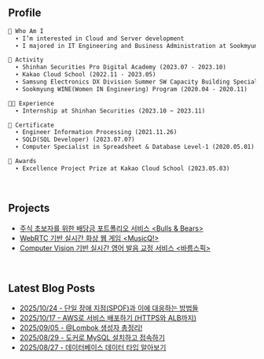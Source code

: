 <h2>  Profile  </h2>

```markdown
🌱 Who Am I
  ∙ I’m interested in Cloud and Server development
  ∙ I majored in IT Engineering and Business Administration at Sookmyung Women's University

📘 Activity
  ∙ Shinhan Securities Pro Digital Academy (2023.07 - 2023.10)
  ∙ Kakao Cloud School (2022.11 - 2023.05)
  ∙ Samsung Electronics DX Division Summer SW Capacity Building Special Lecture (2022.07 - 2022.08)
  ∙ Sookmyung WINE(Women IN Engineering) Program (2020.04 - 2020.11)

👩‍💻 Experience
  ∙ Internship at Shinhan Securities (2023.10 ~ 2023.11)

📜 Certificate
  ∙ Engineer Information Processing (2021.11.26)
  ∙ SQLD(SQL Developer) (2023.07.07)
  ∙ Computer Specialist in Spreadsheet & Database Level-1 (2020.05.01)

🏅 Awards
  ∙ Excellence Project Prize at Kakao Cloud School (2023.05.03)
```
<br>

<h2>  Projects  </h2>

- [주식 초보자를 위한 배당금 포트폴리오 서비스 <Bulls & Bears>](https://github.com/bulls-and-bears)
- [WebRTC 기반 실시간 화상 웹 게임 <MusicQ!>](https://github.com/Dream-Kakao)
- [Computer Vision 기반 실시간 영어 발음 교정 서비스 <바름스픽>](https://github.com/Barum-Speak/barumLipNet)

<br>

<h2>  Latest Blog Posts  </h2>

- [2025/10/24 - 단일 장애 지점(SPOF)과 이에 대응하는 방법들](https://chxrryda.tistory.com/328)
- [2025/10/17 - AWS로 서비스 배포하기 (HTTPS와 ALB까지)](https://chxrryda.tistory.com/327)
- [2025/09/05 - @Lombok 생성자 총정리!](https://chxrryda.tistory.com/323)
- [2025/08/29 - 도커로 MySQL 설치하고 접속하기](https://chxrryda.tistory.com/321)
- [2025/08/27 - 데이터베이스 데이터 타입 알아보기](https://chxrryda.tistory.com/319)

